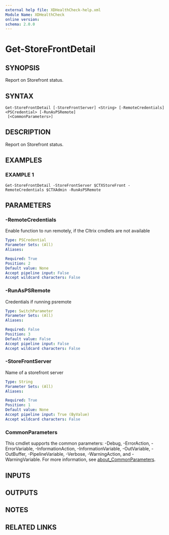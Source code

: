 ```yaml
---
external help file: XDHealthCheck-help.xml
Module Name: XDHealthCheck
online version:
schema: 2.0.0
---
```


# Get-StoreFrontDetail

## SYNOPSIS
Report on Storefront status.

## SYNTAX

```
Get-StoreFrontDetail [-StoreFrontServer] <String> [-RemoteCredentials] <PSCredential> [-RunAsPSRemote]
 [<CommonParameters>]
```

## DESCRIPTION
Report on Storefront status.

## EXAMPLES

### EXAMPLE 1
```
Get-StoreFrontDetail -StoreFrontServer $CTXStoreFront -RemoteCredentials $CTXAdmin -RunAsPSRemote
```

## PARAMETERS

### -RemoteCredentials
Enable function to run remotely, if the CItrix cmdlets are not available

```yaml
Type: PSCredential
Parameter Sets: (All)
Aliases:

Required: True
Position: 2
Default value: None
Accept pipeline input: False
Accept wildcard characters: False
```

### -RunAsPSRemote
Credentials if running psremote

```yaml
Type: SwitchParameter
Parameter Sets: (All)
Aliases:

Required: False
Position: 3
Default value: False
Accept pipeline input: False
Accept wildcard characters: False
```

### -StoreFrontServer
Name of a storefront server

```yaml
Type: String
Parameter Sets: (All)
Aliases:

Required: True
Position: 1
Default value: None
Accept pipeline input: True (ByValue)
Accept wildcard characters: False
```

### CommonParameters
This cmdlet supports the common parameters: -Debug, -ErrorAction, -ErrorVariable, -InformationAction, -InformationVariable, -OutVariable, -OutBuffer, -PipelineVariable, -Verbose, -WarningAction, and -WarningVariable. For more information, see [about_CommonParameters](http://go.microsoft.com/fwlink/?LinkID=113216).

## INPUTS

## OUTPUTS

## NOTES

## RELATED LINKS
